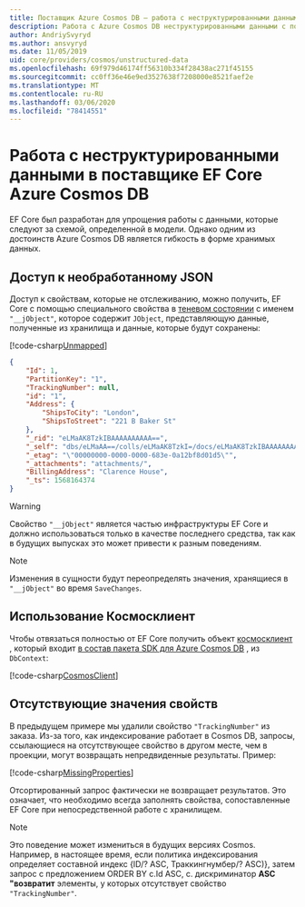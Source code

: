 ```yaml
---
title: Поставщик Azure Cosmos DB — работа с неструктурированными данными — EF Core
description: Работа с Azure Cosmos DB неструктурированными данными с помощью Entity Framework Core
author: AndriySvyryd
ms.author: ansvyryd
ms.date: 11/05/2019
uid: core/providers/cosmos/unstructured-data
ms.openlocfilehash: 69f979d46174ff56310b334f28438ac271f45155
ms.sourcegitcommit: cc0ff36e46e9ed3527638f7208000e8521faef2e
ms.translationtype: MT
ms.contentlocale: ru-RU
ms.lasthandoff: 03/06/2020
ms.locfileid: "78414551"
---
```

# <a name="working-with-unstructured-data-in-ef-core-azure-cosmos-db-provider"></a>Работа с неструктурированными данными в поставщике EF Core Azure Cosmos DB

EF Core был разработан для упрощения работы с данными, которые следуют за схемой, определенной в модели. Однако одним из достоинств Azure Cosmos DB является гибкость в форме хранимых данных.

## <a name="accessing-the-raw-json"></a>Доступ к необработанному JSON

Доступ к свойствам, которые не отслеживанию, можно получить, EF Core с помощью специального свойства в [теневом состоянии](../../modeling/shadow-properties.md) с именем `"__jObject"`, которое содержит `JObject`, представляющую данные, полученные из хранилища и данные, которые будут сохранены:

[!code-csharp[Unmapped](../../../../samples/core/Cosmos/UnstructuredData/Sample.cs?highlight=23,24&name=Unmapped)]

``` json
{
    "Id": 1,
    "PartitionKey": "1",
    "TrackingNumber": null,
    "id": "1",
    "Address": {
        "ShipsToCity": "London",
        "ShipsToStreet": "221 B Baker St"
    },
    "_rid": "eLMaAK8TzkIBAAAAAAAAAA==",
    "_self": "dbs/eLMaAA==/colls/eLMaAK8TzkI=/docs/eLMaAK8TzkIBAAAAAAAAAA==/",
    "_etag": "\"00000000-0000-0000-683e-0a12bf8d01d5\"",
    "_attachments": "attachments/",
    "BillingAddress": "Clarence House",
    "_ts": 1568164374
}
```

> [!WARNING]
> Свойство `"__jObject"` является частью инфраструктуры EF Core и должно использоваться только в качестве последнего средства, так как в будущих выпусках это может привести к разным поведениям.

> [!NOTE]
> Изменения в сущности будут переопределять значения, хранящиеся в `"__jObject"` во время `SaveChanges`.

## <a name="using-cosmosclient"></a>Использование Космосклиент

Чтобы отвязаться полностью от EF Core получить объект [космосклиент](/dotnet/api/Microsoft.Azure.Cosmos.CosmosClient) , который входит [в состав пакета SDK для Azure Cosmos DB](/azure/cosmos-db/sql-api-get-started) , из `DbContext`:

[!code-csharp[CosmosClient](../../../../samples/core/Cosmos/UnstructuredData/Sample.cs?highlight=3&name=CosmosClient)]

## <a name="missing-property-values"></a>Отсутствующие значения свойств

В предыдущем примере мы удалили свойство `"TrackingNumber"` из заказа. Из-за того, как индексирование работает в Cosmos DB, запросы, ссылающиеся на отсутствующее свойство в другом месте, чем в проекции, могут возвращать непредвиденные результаты. Пример:

[!code-csharp[MissingProperties](../../../../samples/core/Cosmos/UnstructuredData/Sample.cs?name=MissingProperties)]

Отсортированный запрос фактически не возвращает результатов. Это означает, что необходимо всегда заполнять свойства, сопоставленные EF Core при непосредственной работе с хранилищем.

> [!NOTE]
> Это поведение может измениться в будущих версиях Cosmos. Например, в настоящее время, если политика индексирования определяет составной индекс {ID/? ASC, Траккингнумбер/? ASC)}, затем запрос с предложением ORDER BY c.Id ASC, c. дискриминатор __ASC "возвратит__ элементы, у которых отсутствует свойство `"TrackingNumber"`.
